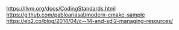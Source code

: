 https://llvm.org/docs/CodingStandards.html
https://github.com/pabloariasal/modern-cmake-sample
https://eb2.co/blog/2014/04/c--14-and-sdl2-managing-resources/
